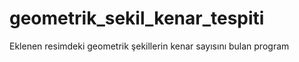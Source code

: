 # geometrik_sekil_kenar_tespiti
Eklenen resimdeki geometrik şekillerin kenar sayısını bulan program
